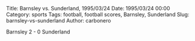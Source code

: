 Title: Barnsley vs. Sunderland, 1995/03/24
Date: 1995/03/24 00:00
Category: sports
Tags: football, football scores, Barnsley, Sunderland
Slug: barnsley-vs-sunderland
Author: carbonero


Barnsley 2 - 0 Sunderland
